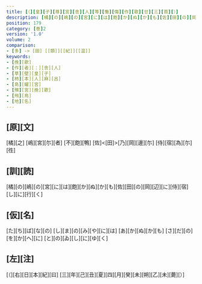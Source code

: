 ```yaml
---
title: [（][皇][子][尊][宮][舎][人][等][慟][傷][作][歌][廿][三][首][）]
description: [橘][の][嶋][の][宮][に][は][飽][か][ぬ][か][も][佐][田][の][岡][辺][に][侍][宿][し][に][行][く]
position: 179
category: [巻]2
version: '1.0'
volume: 2
comparison:
- [多] -> [田] [[類]][[紀]][[温]]
keywords:
- [挽][歌]
- [作][者][：][舎][人]
- [草][壁][皇][子]
- [柿][本][人][麻][呂]
- [島][嬥][宮]
- [殯][宮][挽][歌]
- [飛][鳥]
- [地][名]
---
```


## [原][文]

[橘][之] [嶋][宮][尓][者] [不][飽][鴨] [佐]<[田]>[乃][岡][邊][尓] [侍][宿][為][尓][徃]

## [訓][読]

[橘][の][嶋][の][宮][に][は][飽][か][ぬ][か][も][佐][田][の][岡][辺][に][侍][宿][し][に][行][く]

## [仮][名]

[た][ち][ば][な][の] [し][ま][の][み][や][に][は] [あ][か][ぬ][か][も] [さ][だ][の][を][か][へ][に] [と][の][ゐ][し][に][ゆ][く]

## [左][注]

[（][右][日][本][紀][曰] [三][年][己][丑][夏][四][月][癸][未][朔][乙][未][薨][）]
